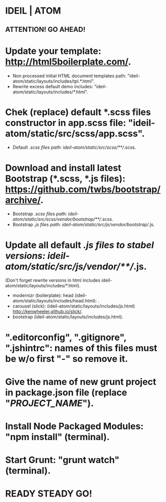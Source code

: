 IDEIL | ATOM
========================

ATTENTION! GO AHEAD!
--------------------

# Update your template: http://html5boilerplate.com/.

- Non processed initial HTML document templates path: "ideil-atom/static/layouts/includes/tpl.*.html".
- Rewrite excess default demo includes: "ideil-atom/static/layouts/includes/*.html".

# Chek (replace) default *.scss files constructor in app.scss file: "ideil-atom/static/src/scss/app.scss".

- Default *.scss files path: ideil-atom/static/src/scss/**/*.scss.

# Download and install latest Bootstrap (*.scss, *.js files): https://github.com/twbs/bootstrap/archive/.

- Bootstrap *.scss files path: ideil-atom/static/src/scss/vendor/bootstrap/**/*.scss.
- Bootstrap *.js files path: ideil-atom/static/src/js/vendor/bootstrap/*.js.

# Update all default *.js files to stabel versions: ideil-atom/static/src/js/vendor/**/*.js.
(Don't forget rewrite versions in html includes ideil-atom/static/layouts/includes/*.html).

- modernizr (boilerplate): head (ideil-atom/static/layouts/includes/head.html): .
- carousel (slick): (ideil-atom/static/layouts/includes/js.html) http://kenwheeler.github.io/slick/.
- bootstrap (ideil-atom/static/layouts/includes/js.html).

# ".editorconfig", ".gitignore", ".jshintrc": names of this files must be w/o first "-" so remove it.

# Give the name of new grunt project in package.json file (replace "***PROJECT_NAME***").

# Install Node Packaged Modules: "npm install" (terminal).

# Start Grunt: "grunt watch" (terminal).

# READY STEADY GO!
